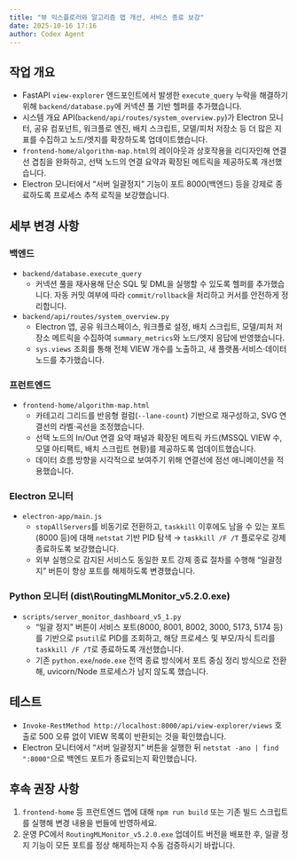```yaml
---
title: "뷰 익스플로러와 알고리즘 맵 개선, 서비스 종료 보강"
date: 2025-10-16 17:16
author: Codex Agent
---
```


## 작업 개요
- FastAPI `view-explorer` 엔드포인트에서 발생한 `execute_query` 누락을 해결하기 위해 `backend/database.py`에 커넥션 풀 기반 헬퍼를 추가했습니다.
- 시스템 개요 API(`backend/api/routes/system_overview.py`)가 Electron 모니터, 공유 컴포넌트, 워크플로 엔진, 배치 스크립트, 모델/피처 저장소 등 더 많은 지표를 수집하고 노드/엣지를 확장하도록 업데이트했습니다.
- `frontend-home/algorithm-map.html`의 레이아웃과 상호작용을 리디자인해 연결선 겹침을 완화하고, 선택 노드의 연결 요약과 확장된 메트릭을 제공하도록 개선했습니다.
- Electron 모니터에서 “서버 일괄정지” 기능이 포트 8000(백엔드) 등을 강제로 종료하도록 프로세스 추적 로직을 보강했습니다.

## 세부 변경 사항
### 백엔드
- `backend/database.execute_query`  
  - 커넥션 풀을 재사용해 단순 SQL 및 DML을 실행할 수 있도록 헬퍼를 추가했습니다. 자동 커밋 여부에 따라 `commit/rollback`을 처리하고 커서를 안전하게 정리합니다.
- `backend/api/routes/system_overview.py`  
  - Electron 앱, 공유 워크스페이스, 워크플로 설정, 배치 스크립트, 모델/피처 저장소 메트릭을 수집하여 `summary_metrics`와 노드/엣지 응답에 반영했습니다.  
  - `sys.views` 조회를 통해 전체 VIEW 개수를 노출하고, 새 플랫폼·서비스·데이터 노드를 추가했습니다.

### 프런트엔드
- `frontend-home/algorithm-map.html`  
  - 카테고리 그리드를 반응형 컬럼(`--lane-count`) 기반으로 재구성하고, SVG 연결선의 라벨·곡선을 조정했습니다.  
  - 선택 노드의 In/Out 연결 요약 패널과 확장된 메트릭 카드(MSSQL VIEW 수, 모델 아티팩트, 배치 스크립트 현황)를 제공하도록 업데이트했습니다.  
  - 데이터 흐름 방향을 시각적으로 보여주기 위해 연결선에 점선 애니메이션을 적용했습니다.

### Electron 모니터
- `electron-app/main.js`  
  - `stopAllServers`를 비동기로 전환하고, `taskkill` 이후에도 남을 수 있는 포트(8000 등)에 대해 `netstat` 기반 PID 탐색 → `taskkill /F /T` 플로우로 강제 종료하도록 보강했습니다.  
  - 외부 실행으로 감지된 서비스도 동일한 포트 강제 종료 절차를 수행해 “일괄정지” 버튼이 항상 포트를 해제하도록 변경했습니다.

### Python 모니터 (dist\RoutingMLMonitor_v5.2.0.exe)
- `scripts/server_monitor_dashboard_v5_1.py`  
  - “일괄 정지” 버튼이 서비스 포트(8000, 8001, 8002, 3000, 5173, 5174 등)를 기반으로 `psutil`로 PID를 조회하고, 해당 프로세스 및 부모/자식 트리를 `taskkill /F /T`로 종료하도록 개선했습니다.  
  - 기존 `python.exe`/`node.exe` 전역 종료 방식에서 포트 중심 정리 방식으로 전환해, uvicorn/Node 프로세스가 남지 않도록 했습니다.

## 테스트
- `Invoke-RestMethod http://localhost:8000/api/view-explorer/views` 호출로 500 오류 없이 VIEW 목록이 반환되는 것을 확인했습니다.
- Electron 모니터에서 “서버 일괄정지” 버튼을 실행한 뒤 `netstat -ano | find ":8000"`으로 백엔드 포트가 종료되는지 확인했습니다.

## 후속 권장 사항
1. `frontend-home` 등 프런트엔드 앱에 대해 `npm run build` 또는 기존 빌드 스크립트를 실행해 변경 내용을 번들에 반영하세요.
2. 운영 PC에서 `RoutingMLMonitor_v5.2.0.exe` 업데이트 버전을 배포한 후, 일괄 정지 기능이 모든 포트를 정상 해제하는지 수동 검증하시기 바랍니다.
